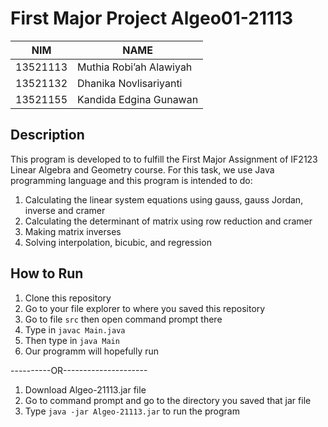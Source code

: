 # First Major Project Algeo01-21113
NIM  | NAME
------------- | -------------
13521113  | Muthia Robi’ah Alawiyah
13521132  | Dhanika Novlisariyanti
13521155 | Kandida Edgina Gunawan

## Description ##
This program is developed to to fulfill the First Major Assignment of IF2123 Linear Algebra and Geometry course. For this task, we use Java programming language and this program is intended to do:
1. Calculating the linear system equations using gauss, gauss Jordan, inverse and cramer
2. Calculating the determinant of matrix using row reduction and cramer
3. Making matrix inverses
4. Solving interpolation, bicubic, and regression

## How to Run ##
1. Clone this repository
2. Go to your file explorer to where you saved this repository
3. Go to file `src` then open command prompt there
4. Type in `javac Main.java`
5. Then type in `java Main`
6. Our programm will hopefully run

----------OR---------------------
1. Download Algeo-21113.jar file
2. Go to command prompt and go to the directory you saved that jar file
3. Type `java -jar Algeo-21113.jar` to run the program
